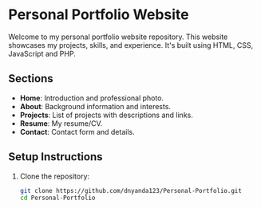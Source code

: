 # Personal Portfolio Website

Welcome to my personal portfolio website repository. This website showcases my projects, skills, and experience. It's built using HTML, CSS, JavaScript and PHP.

## Sections
- **Home**: Introduction and professional photo.
- **About**: Background information and interests.
- **Projects**: List of projects with descriptions and links.
- **Resume**: My resume/CV.
- **Contact**: Contact form and details.

## Setup Instructions
1. Clone the repository:
   ```bash
   git clone https://github.com/dnyanda123/Personal-Portfolio.git
   cd Personal-Portfolio
